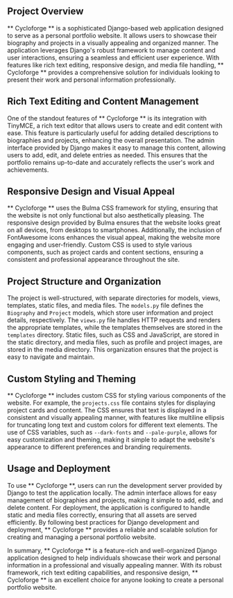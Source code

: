 ## Project Overview

** Cycloforge ** is a sophisticated Django-based web application designed to serve as a personal portfolio website. It allows users to showcase their biography and projects in a visually appealing and organized manner. The application leverages Django's robust framework to manage content and user interactions, ensuring a seamless and efficient user experience. With features like rich text editing, responsive design, and media file handling, ** Cycloforge ** provides a comprehensive solution for individuals looking to present their work and personal information professionally.

## Rich Text Editing and Content Management

One of the standout features of ** Cycloforge ** is its integration with TinyMCE, a rich text editor that allows users to create and edit content with ease. This feature is particularly useful for adding detailed descriptions to biographies and projects, enhancing the overall presentation. The admin interface provided by Django makes it easy to manage this content, allowing users to add, edit, and delete entries as needed. This ensures that the portfolio remains up-to-date and accurately reflects the user's work and achievements.

## Responsive Design and Visual Appeal

** Cycloforge ** uses the Bulma CSS framework for styling, ensuring that the website is not only functional but also aesthetically pleasing. The responsive design provided by Bulma ensures that the website looks great on all devices, from desktops to smartphones. Additionally, the inclusion of FontAwesome icons enhances the visual appeal, making the website more engaging and user-friendly. Custom CSS is used to style various components, such as project cards and content sections, ensuring a consistent and professional appearance throughout the site.

## Project Structure and Organization

The project is well-structured, with separate directories for models, views, templates, static files, and media files. The `models.py` file defines the `Biography` and `Project` models, which store user information and project details, respectively. The `views.py` file handles HTTP requests and renders the appropriate templates, while the templates themselves are stored in the `templates` directory.
Static files, such as CSS and JavaScript, are stored in the static directory, and media files, such as profile and project images, are stored in the media directory. This organization ensures that the project is easy to navigate and maintain.

## Custom Styling and Theming

** Cycloforge ** includes custom CSS for styling various components of the website. For example, the `projects.css` file contains styles for displaying project cards and content. The CSS ensures that text is displayed in a consistent and visually appealing manner, with features like multiline ellipsis for truncating long text and custom colors for different text elements. The use of CSS variables, such as `--dark-fonts` and `--pale-purple`, allows for easy customization and theming, making it simple to adapt the website's appearance to different preferences and branding requirements.

## Usage and Deployment

To use ** Cycloforge **, users can run the development server provided by Django to test the application locally. The admin interface allows for easy management of biographies and projects, making it simple to add, edit, and delete content. For deployment, the application is configured to handle static and media files correctly, ensuring that all assets are served efficiently. By following best practices for Django development and deployment, ** Cycloforge ** provides a reliable and scalable solution for creating and managing a personal portfolio website.

In summary, ** Cycloforge ** is a feature-rich and well-organized Django application designed to help individuals showcase their work and personal information in a professional and visually appealing manner. With its robust framework, rich text editing capabilities, and responsive design, ** Cycloforge ** is an excellent choice for anyone looking to create a personal portfolio website.

